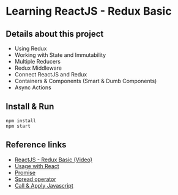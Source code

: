 # Learning ReactJS - Redux Basic

## Details about this project
- Using Redux 
- Working with State and Immutability 
- Multiple Reducers
- Redux Middleware
- Connect ReactJS and Redux
- Containers & Components (Smart & Dumb Components)
- Async Actions


## Install & Run
```
npm install
npm start
```


## Reference links
- [ReactJS - Redux Basic (Video)](https://www.youtube.com/playlist?list=PL55RiY5tL51rrC3sh8qLiYHqUV3twEYU_)
- [Usage with React](http://redux.js.org/docs/basics/UsageWithReact.html)
- [Promise](https://developer.mozilla.org/en/docs/Web/JavaScript/Reference/Global_Objects/Promise)
- [Spread operator](https://developer.mozilla.org/en/docs/Web/JavaScript/Reference/Operators/Spread_operator)
- [Call & Apply Javascript](https://toidicodedao.com/2016/03/08/series-javascript-sida-bind-call-va-apply-trong-javascript/)